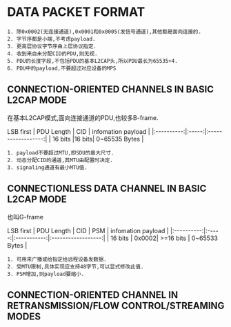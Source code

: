 # DATA PACKET FORMAT
```
1. 除0x0002(无连接通道),0x0001和0x0005(发信号通道),其他都是面向连接的.
2. 字节序都是小端,不考虑payload.
3. 更高层协议字节序由上层协议指定.
4. 收到来自未分配CID的PDU,则无视.
5. PDU的长度字段,不包括PDU的基本L2CAP头,所以PDU最长为65535+4.
6. PDU中的payload,不要超过对应设备的MPS
```

## CONNECTION-ORIENTED CHANNELS IN BASIC L2CAP MODE
在基本L2CAP模式,面向连接通道的PDU,也较多B-frame.

LSB first
| PDU Length |  CID  | infomation payload |
|:----------:|:-----:|:------------------:|
|   16 bits  |16 bits|    0~65535 Bytes   |

```
1. payload不要超过MTU,即SDU的最大尺寸.
2. 动态分配CID的通道,其MTU由配置时决定.
3. signaling通道有最小MTU值.
```

## CONNECTIONLESS DATA CHANNEL IN BASIC L2CAP MODE
也叫G-frame

LSB first
| PDU Length |  CID  |     PSM     | infomation payload |
|:----------:|:-----:|:-----------:|:------------------:|
|   16 bits  | 0x0002|  >=16 bits  |    0~65533 Bytes   |

```
1. 可用来广播或给指定给远程设备发数据.
2. 受MTU限制,具体实现应支持48字节,可以显式修改此值.
3. PSM增加,则payload要缩小.
```

## CONNECTION-ORIENTED CHANNEL IN RETRANSMISSION/FLOW CONTROL/STREAMING MODES 


